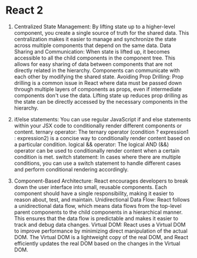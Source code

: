 # React 2

1. Centralized State Management: By lifting state up to a higher-level component, you create a single source of truth for the shared data. This centralization makes it easier to manage and synchronize the state across multiple components that depend on the same data. Data Sharing and Communication: When state is lifted up, it becomes accessible to all the child components in the component tree. This allows for easy sharing of data between components that are not directly related in the hierarchy. Components can communicate with each other by modifying the shared state. Avoiding Prop Drilling: Prop drilling is a common issue in React where data must be passed down through multiple layers of components as props, even if intermediate components don't use the data. Lifting state up reduces prop drilling as the state can be directly accessed by the necessary components in the hierarchy.

2. if/else statements: You can use regular JavaScript if and else statements within your JSX code to conditionally render different components or content. ternary operator: The ternary operator (condition ? expression1 : expression2) is a concise way to conditionally render content based on a particular condition. logical && operator: The logical AND (&&) operator can be used to conditionally render content when a certain condition is met. switch statement: In cases where there are multiple conditions, you can use a switch statement to handle different cases and perform conditional rendering accordingly.

3. Component-Based Architecture: React encourages developers to break down the user interface into small, reusable components. Each component should have a single responsibility, making it easier to reason about, test, and maintain. Unidirectional Data Flow: React follows a unidirectional data flow, which means data flows from the top-level parent components to the child components in a hierarchical manner. This ensures that the data flow is predictable and makes it easier to track and debug data changes. Virtual DOM: React uses a Virtual DOM to improve performance by minimizing direct manipulation of the actual DOM. The Virtual DOM is a lightweight copy of the real DOM, and React efficiently updates the real DOM based on the changes in the Virtual DOM.

